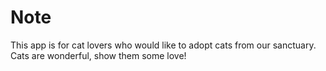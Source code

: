 # Note
This app is for cat lovers who would like to adopt cats from our sanctuary. Cats are wonderful, show them some love!
